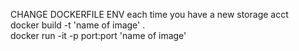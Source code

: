 CHANGE DOCKERFILE ENV each time you have a new storage acct <br>
docker build -t 'name of image' .  <br>
docker run -it -p port:port 'name of image' <br>
